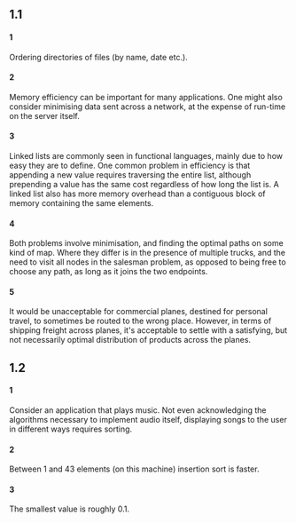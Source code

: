 ## 1.1

#### 1
Ordering directories of files (by name, date etc.).

#### 2
Memory efficiency can be important for many applications.
One might also consider minimising data sent across a network,
at the expense of run-time on the server itself.

#### 3
Linked lists are commonly seen in functional languages, mainly
due to how easy they are to define. One common problem in efficiency
is that appending a new value requires traversing the entire list, although
prepending a value has the same cost regardless of how long the list is. A linked
list also has more memory overhead than a contiguous block of memory containing the
same elements.

#### 4
Both problems involve minimisation, and finding the optimal paths on
some kind of map. Where they differ is in the presence of multiple trucks,
and the need to visit all nodes in the salesman problem, as opposed to being
free to choose any path, as long as it joins the two endpoints.

#### 5
It would be unacceptable for commercial planes, destined for personal travel,
to sometimes be routed to the wrong place.
However, in terms of shipping freight across planes, it's acceptable to settle with
a satisfying, but not necessarily optimal distribution of products across the planes.


## 1.2

#### 1
Consider an application that plays music. Not even acknowledging the algorithms
necessary to implement audio itself, displaying songs to the user in different
ways requires sorting.

#### 2
Between 1 and 43 elements (on this machine) insertion sort is faster.

#### 3
The smallest value is roughly 0.1.
